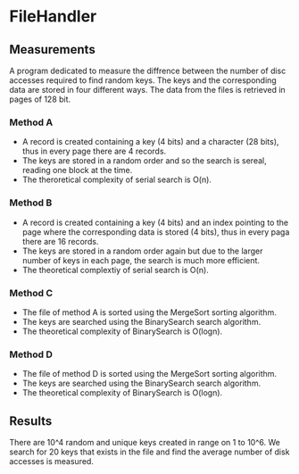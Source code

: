 # FileHandler
## Measurements
A program dedicated to measure the diffrence between the number of disc accesses required to find random keys. The keys and the corresponding data are stored 
in four different ways. The data from the files is retrieved in pages of 128 bit.

### Method A
- A record is created containing a key (4 bits) and a character (28 bits), thus in every page there are 4 records.
- The keys are stored in a random order and so the search is sereal, reading one block at the time.
- The theroretical complexity of serial search is O(n).

### Method B
- A record is created containing a key (4 bits) and an index pointing to the page where the corresponding data is stored (4 bits), thus in every paga there 
are 16 records.
- The keys are stored in a random order again but due to the larger number of keys in each page, the search is much more efficient.
- The theoretical complextiy of serial search is O(n).

### Method C
- The file of method A is sorted using the MergeSort sorting algorithm.
- The keys are searched using the BinarySearch search algorithm.
- The theoretical complexity of BinarySearch is O(logn).

### Method D
- The file of method D is sorted using the MergeSort sorting algorithm.
- The keys are searched using the BinarySearch search algorithm.
- The theoretical complexity of BinarySearch is O(logn).

## Results
There are 10^4 random and unique keys created in range on 1 to 10^6. We search for 20 keys that exists in the file and find the average number of disk accesses is measured.
